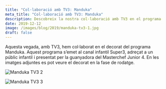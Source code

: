 ```yaml
---
title: "Col·laboració amb TV3: Manduka"
meta_title: "Col·laboració amb TV3: Manduka"
description: Descobreix la nostra col·laboració amb TV3 en el programa Manduka, presentat per la guanyadora del Masterchef Junior 4.
date: 2019-12-12
image: /images/blog/2019/manduka-tv3-1.jpg
draft: false
---
```


Aquesta vegada, amb TV3, hem col·laborat en el decorat del programa Manduka. Aquest programa s’emet al canal infantil Super3, adreçat a un públic infantil i presentat per la guanyadora del Masterchef Junior 4. En les imatges adjuntes es pot veure el decorat en la fase de rodatge.

![Manduka TV3 2](/images/blog/2019/manduka-tv3-2.jpg)

![Manduka TV3 3](/images/blog/2019/manduka-tv3-3.jpg)
